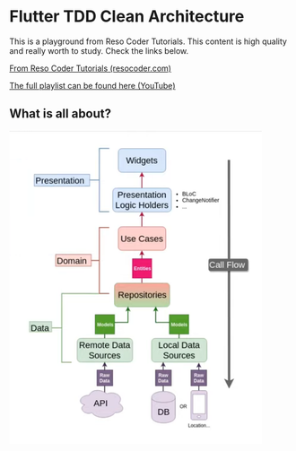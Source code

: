 # Flutter TDD Clean Architecture

This is a playground from Reso Coder Tutorials. 
This content is high quality and really worth to study. Check the links below.

[From Reso Coder Tutorials (resocoder.com)](https://resocoder.com/2019/08/27/flutter-tdd-clean-architecture-course-1-explanation-project-structure/)

[The full playlist can be found here (YouTube)](https://www.youtube.com/playlist?list=PLB6lc7nQ1n4iYGE_khpXRdJkJEp9WOech)

## What is all about?

![alt text](https://raw.githubusercontent.com/jesselima/flutter_tdd_clean_architecture/master/assets/architecture.png)

